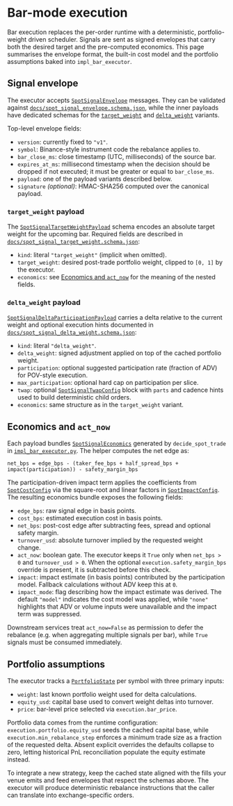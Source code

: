 # Bar-mode execution

Bar execution replaces the per-order runtime with a deterministic,
portfolio-weight driven scheduler.  Signals are sent as signed envelopes that
carry both the desired target and the pre-computed economics.  This page
summarises the envelope format, the built-in cost model and the portfolio
assumptions baked into `impl_bar_executor`.

## Signal envelope

The executor accepts [`SpotSignalEnvelope`](../api/spot_signals.py) messages.
They can be validated against [`docs/spot_signal_envelope.schema.json`](spot_signal_envelope.schema.json),
while the inner payloads have dedicated schemas for the
[`target_weight`](spot_signal_target_weight.schema.json) and
[`delta_weight`](spot_signal_delta_weight.schema.json) variants.

Top-level envelope fields:

- `version`: currently fixed to `"v1"`.
- `symbol`: Binance-style instrument code the rebalance applies to.
- `bar_close_ms`: close timestamp (UTC, milliseconds) of the source bar.
- `expires_at_ms`: millisecond timestamp when the decision should be dropped if
  not executed; it must be greater or equal to `bar_close_ms`.
- `payload`: one of the payload variants described below.
- `signature` *(optional)*: HMAC-SHA256 computed over the canonical payload.

### `target_weight` payload

The [`SpotSignalTargetWeightPayload`](../api/spot_signals.py) schema encodes an
absolute target weight for the upcoming bar.  Required fields are described in
[`docs/spot_signal_target_weight.schema.json`](spot_signal_target_weight.schema.json):

- `kind`: literal `"target_weight"` (implicit when omitted).
- `target_weight`: desired post-trade portfolio weight, clipped to `[0, 1]` by
  the executor.
- `economics`: see [Economics and `act_now`](#economics-and-act_now) for the
  meaning of the nested fields.

### `delta_weight` payload

[`SpotSignalDeltaParticipationPayload`](../api/spot_signals.py) carries a delta
relative to the current weight and optional execution hints documented in
[`docs/spot_signal_delta_weight.schema.json`](spot_signal_delta_weight.schema.json):

- `kind`: literal `"delta_weight"`.
- `delta_weight`: signed adjustment applied on top of the cached portfolio
  weight.
- `participation`: optional suggested participation rate (fraction of ADV) for
  POV-style execution.
- `max_participation`: optional hard cap on participation per slice.
- `twap`: optional [`SpotSignalTwapConfig`](../api/spot_signals.py) block with
  `parts` and cadence hints used to build deterministic child orders.
- `economics`: same structure as in the `target_weight` variant.

## Economics and `act_now`

Each payload bundles [`SpotSignalEconomics`](../api/spot_signals.py) generated by
`decide_spot_trade` in [`impl_bar_executor.py`](../impl_bar_executor.py).  The
helper computes the net edge as:

```
net_bps = edge_bps - (taker_fee_bps + half_spread_bps + impact(participation)) - safety_margin_bps
```

The participation-driven impact term applies the coefficients from
[`SpotCostConfig`](../core_config.py) via the square-root and linear factors in
[`SpotImpactConfig`](../core_config.py).  The resulting economics bundle exposes
the following fields:

- `edge_bps`: raw signal edge in basis points.
- `cost_bps`: estimated execution cost in basis points.
- `net_bps`: post-cost edge after subtracting fees, spread and optional safety
  margin.
- `turnover_usd`: absolute turnover implied by the requested weight change.
- `act_now`: boolean gate.  The executor keeps it `True` only when `net_bps > 0`
  and `turnover_usd > 0`.  When the optional `execution.safety_margin_bps`
  override is present, it is subtracted before this check.
- `impact`: impact estimate (in basis points) contributed by the participation
  model.  Fallback calculations without ADV keep this at `0`.
- `impact_mode`: flag describing how the impact estimate was derived.  The
  default `"model"` indicates the cost model was applied, while `"none"`
  highlights that ADV or volume inputs were unavailable and the impact term was
  suppressed.

Downstream services treat `act_now=False` as permission to defer the rebalance
(e.g. when aggregating multiple signals per bar), while `True` signals must be
consumed immediately.

## Portfolio assumptions

The executor tracks a [`PortfolioState`](../impl_bar_executor.py) per symbol with
three primary inputs:

- `weight`: last known portfolio weight used for delta calculations.
- `equity_usd`: capital base used to convert weight deltas into turnover.
- `price`: bar-level price selected via `execution.bar_price`.

Portfolio data comes from the runtime configuration:
`execution.portfolio.equity_usd` seeds the cached capital base, while
`execution.min_rebalance_step` enforces a minimum trade size as a fraction of
the requested delta.  Absent explicit overrides the defaults collapse to zero,
letting historical PnL reconciliation populate the equity estimate instead.

To integrate a new strategy, keep the cached state aligned with the fills your
venue emits and feed envelopes that respect the schemas above.  The executor
will produce deterministic rebalance instructions that the caller can translate
into exchange-specific orders.
